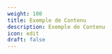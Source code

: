 ```yaml
---
weight: 100
title: Exemple de Contenu
description: Exemple de Contenu
icon: edit
draft: false
---
```

